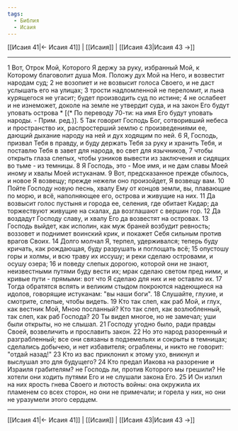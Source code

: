 ```yaml
---
tags:
  - Библия
  - Исаия
---
```

[[Исаия 41|← Исаия 41]] | [[Исаия]] | [[Исаия 43|Исаия 43 →]]

---
1 Вот, Отрок Мой, Которого Я держу за руку, избранный Мой, к Которому благоволит душа Моя. Положу дух Мой на Него, и возвестит народам суд;
2 не возопиет и не возвысит голоса Своего, и не даст услышать его на улицах;
3 трости надломленной не переломит, и льна курящегося не угасит; будет производить суд по истине;
4 не ослабеет и не изнеможет, доколе на земле не утвердит суда, и на закон Его будут уповать острова * [(* По переводу 70-ти: на имя Его будут уповать народы. - Прим. ред.)].
5 Так говорит Господь Бог, сотворивший небеса и пространство их, распростерший землю с произведениями ее, дающий дыхание народу на ней и дух ходящим по ней.
6 Я, Господь, призвал Тебя в правду, и буду держать Тебя за руку и хранить Тебя, и поставлю Тебя в завет для народа, во свет для язычников,
7 чтобы открыть глаза слепых, чтобы узников вывести из заключения и сидящих во тьме - из темницы.
8 Я Господь, это - Мое имя, и не дам славы Моей иному и хвалы Моей истуканам.
9 Вот, предсказанное прежде сбылось, и новое Я возвещу; прежде нежели оно произойдет, Я возвещу вам.
10 Пойте Господу новую песнь, хвалу Ему от концов земли, вы, плавающие по морю, и всё, наполняющее его, острова и живущие на них.
11 Да возвысит голос пустыня и города ее, селения, где обитает Кидар; да торжествуют живущие на скалах, да возглашают с вершин гор.
12 Да воздадут Господу славу, и хвалу Его да возвестят на островах.
13 Господь выйдет, как исполин, как муж браней возбудит ревность; воззовет и поднимет воинский крик, и покажет Себя сильным против врагов Своих.
14 Долго молчал Я, терпел, удерживался; теперь буду кричать, как рождающая, буду разрушать и поглощать всё;
15 опустошу горы и холмы, и всю траву их иссушу; и реки сделаю островами, и осушу озера;
16 и поведу слепых дорогою, которой они не знают, неизвестными путями буду вести их; мрак сделаю светом пред ними, и кривые пути - прямыми: вот что Я сделаю для них и не оставлю их.
17 Тогда обратятся вспять и великим стыдом покроются надеющиеся на идолов, говорящие истуканам: "вы наши боги".
18 Слушайте, глухие, и смотрите, слепые, чтобы видеть.
19 Кто так слеп, как раб Мой, и глух, как вестник Мой, Мною посланный? Кто так слеп, как возлюбленный, так слеп, как раб Господа?
20 Ты видел многое, но не замечал; уши были открыты, но не слышал.
21 Господу угодно было, ради правды Своей, возвеличить и прославить закон.
22 Но это народ разоренный и разграбленный; все они связаны в подземельях и сокрыты в темницах; сделались добычею, и нет избавителя; ограблены, и никто не говорит: "отдай назад!"
23 Кто из вас приклонил к этому ухо, вникнул и выслушал это для будущего?
24 Кто предал Иакова на разорение и Израиля грабителям? не Господь ли, против Которого мы грешили? Не хотели они ходить путями Его и не слушали закона Его.
25 И Он излил на них ярость гнева Своего и лютость войны: она окружила их пламенем со всех сторон, но они не примечали; и горела у них, но они не уразумели этого сердцем.

---
[[Исаия 41|← Исаия 41]] | [[Исаия]] | [[Исаия 43|Исаия 43 →]]